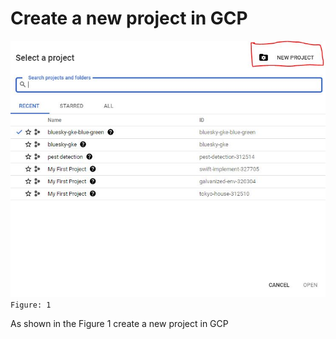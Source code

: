 # Create a new project in GCP

![alt text](./images/create_new_project.JPG)
`Figure: 1`

As shown in the Figure 1 create a new project in GCP


